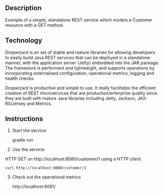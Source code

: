 Description
--------------------

Example of a simple, standalone REST service which models a Customer resource with a GET method.

Technology
----------
Dropwizard is an set of stable and mature libraries for allowing developers to easily build Java REST services that can be deployed in a standalone manner, with the application server (Jetty) embedded into the JAR package. The framework is performant and lightweight, and supports operations by incorporating externalised configuration, operational metrics, logging and health checks.

Dropwizard is productive and simple to use. It really facilitates the efficient creation of REST microservices that are production/enterprise quality since they are built with mature Java libraries including Jetty, Jackson, JAX-RS/Jersey and Metrics.

Instructions
------------
1) Start the service: 

    gradle run

2) Use the service:

HTTP GET on http://localhost:8080/customer/1 using a HTTP client.

    curl http://localhost:8080/customer/1

3) Check out the operational metrics

    http://localhost:8081/
